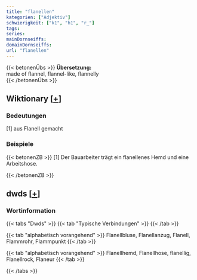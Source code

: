 ```yaml
---
title: "flanellen"
kategorien: ["Adjektiv"]
schwierigkeit: ["k1", "h1", "r_"]
tags:
series:
mainDornseiffs:
domainDornseiffs:
url: "flanellen"
---
```


{{< betonenÜbs >}}
**Übersetzung:**  
made of flannel, flannel-like, flannelly  
{{< /betonenÜbs >}}

## Wiktionary [[+](https://de.wiktionary.org/wiki/flanellen)]

### Bedeutungen
[1] aus Flanell gemacht  

### Beispiele
{{< betonenZB >}}
[1] Der Bauarbeiter trägt ein flanellenes Hemd und eine Arbeitshose.  

{{< /betonenZB >}}


## dwds [[+](https://www.dwds.de/wb/flanellen)]

### Wortinformation
{{< tabs "Dwds" >}}
{{< tab "Typische Verbindungen" >}}
{{< /tab >}}

{{< tab "alphabetisch vorangehend" >}}
Flanellbluse, Flanellanzug, Flanell, Flammrohr, Flammpunkt
{{< /tab >}}

{{< tab "alphabetisch vorangehend" >}}
Flanellhemd, Flanellhose, flanellig, Flanellrock, Flaneur
{{< /tab >}}

{{< /tabs >}}

